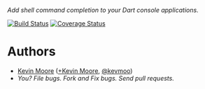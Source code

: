*Add shell command completion to your Dart console applications.*

[![Build Status](https://travis-ci.org/kevmoo/completion.dart.svg?branch=master)](https://travis-ci.org/kevmoo/completion.dart)
[![Coverage Status](https://coveralls.io/repos/kevmoo/completion.dart/badge.svg?branch=master)](https://coveralls.io/r/kevmoo/completion.dart)

# Authors
 * [Kevin Moore](https://github.com/kevmoo) ([+Kevin Moore](https://plus.google.com/110066012384188006594/), [@kevmoo](http://twitter.com/kevmoo))
 * _You? File bugs. Fork and Fix bugs. Send pull requests._
